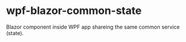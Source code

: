 # wpf-blazor-common-state
Blazor component inside WPF app shareing the same common service (state).

